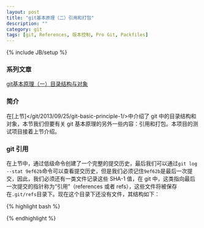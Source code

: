 ```yaml
---
layout: post
title: "git基本原理（二）引用和打包"
description: ""
category: git
tags: [git, References, 版本控制, Pro Git, Packfiles]
---
```

{% include JB/setup %}

### 系列文章

[git基本原理（一）目录结构与对象](/git/2013/09/25/git-basic-principle-1/)

### 简介

在[上节]</git/2013/09/25/git-basic-principle-1/>中介绍了 git 中的目录结构和对象，本节我们但要有关 git 基本原理的另外一些内容：引用和打包。本项目的测试项目接着上节介绍。

### git 引用

在上节中，通过低级命令创建了一个完整的提交历史，最后我们可以通过`git log --stat 9ef62b`命令可以查看提交历史，但是我们必须记住`9ef62b`是最后一次提交，因此，我们必须还有一类文件记录这些 SHA-1 值，在 git 中，这类指向最后一次提交的指针称为“引用”（references 或者 refs），这些文件将被保存在`.git/refs`目录下。现在这个目录下还没有文件，其结构如下：

{% highlight bash %}

{% endhighlight %}
